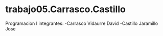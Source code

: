 # trabajo05.Carrasco.Castillo
Programacion I
integrantes:
-Carrasco Vidaurre David
-Castillo Jaramillo Jose


